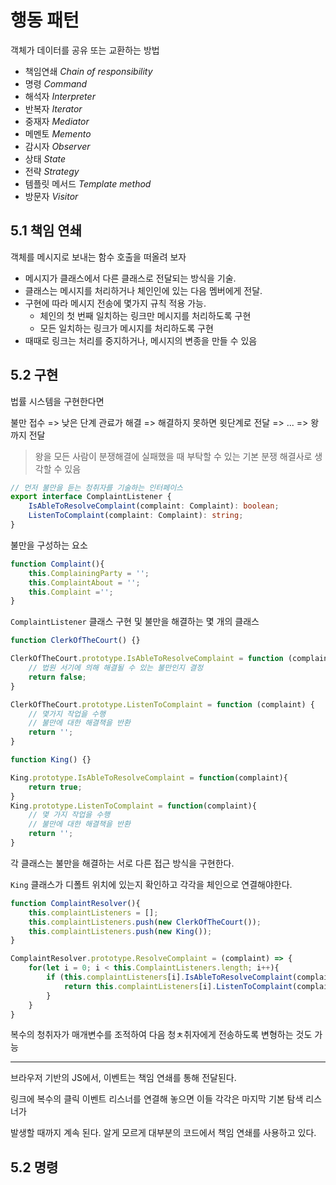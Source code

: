 # 행동 패턴

객체가 데이터를 공유 또는 교환하는 방법

- 책임연쇄 _Chain of responsibility_
- 명령 _Command_
- 해석자 _Interpreter_
- 반복자 _Iterator_
- 중재자 _Mediator_
- 메멘토 _Memento_
- 감시자 _Observer_
- 상태 _State_
- 전략 _Strategy_
- 템플릿 메서드 _Template method_
- 방문자 _Visitor_

## 5.1 책임 연쇄

객체를 메시지로 보내는 함수 호출을 떠올려 보자

- 메시지가 클래스에서 다른 클래스로 전달되는 방식을 기술.
- 클래스는 메시지를 처리하거나 체인인에 있는 다음 멤버에게 전달.
- 구현에 따라 메시지 전송에 몇가지 규칙 적용 가능.
    - 체인의 첫 번째 일치하는 링크만 메시지를 처리하도록 구현
    - 모든 일치하는 링크가 메시지를 처리하도록 구현
- 때때로 링크는 처리를 중지하거나, 메시지의 변종을 만들 수 있음

## 5.2 구현

법률 시스템을 구현한다면

불만 접수 => 낮은 단계 관료가 해결 => 해결하지 못하면 윗단계로 전달 => ... => 왕까지 전달

> 왕을 모든 사람이 분쟁해결에 실패했을 때 부탁할 수 있는 기본 분쟁 해결사로 생각할 수 있음


```typescript
// 먼저 불만을 듣는 청취자를 기술하는 인터페이스
export interface ComplaintListener {
    IsAbleToResolveComplaint(complaint: Complaint): boolean;
    ListenToComplaint(complaint: Complaint): string;
}
```

불만을 구성하는 요소
```js
function Complaint(){
    this.ComplainingParty = '';
    this.ComplaintAbout = '';
    this.Complaint ='';
}
```

`ComplaintListener` 클래스 구현 및 불만을 해결하는 몇 개의 클래스
```js
function ClerkOfTheCourt() {}

ClerkOfTheCourt.prototype.IsAbleToResolveComplaint = function (complaint) {
    // 법원 서기에 의해 해결될 수 있는 불만인지 결정
    return false;
}

ClerkOfTheCourt.prototype.ListenToComplaint = function (complaint) {
    // 몇가지 작업을 수행
    // 불만에 대한 해결책을 반환
    return '';
}

function King() {}

King.prototype.IsAbleToResolveComplaint = function(complaint){
    return true;
}
King.prototype.ListenToComplaint = function(complaint){
    // 몇 가지 작업을 수행
    // 불만에 대한 해결책을 반환
    return '';
}
```

각 클래스는 불만을 해결하는 서로 다른 접근 방식을 구현한다. 

`King` 클래스가 디폴트 위치에 있는지 확인하고 각각을 체인으로 연결해야한다.

```js
function ComplaintResolver(){
    this.complaintListeners = [];
    this.complaintListeners.push(new ClerkOfTheCourt());
    this.complaintListeners.push(new King());
}

ComplaintResolver.prototype.ResolveComplaint = (complaint) => {
    for(let i = 0; i < this.ComplaintListeners.length; i++){
        if (this.complaintListeners[i].IsAbleToResolveComplaint(complaint)){
            return this.complaintListeners[i].ListenToComplaint(complaint);
        }
    }
}
```

복수의 청취자가 매개변수를 조적하여 다음 청ㅊ취자에게 전송하도록 변형하는 것도 가능

---

브라우저 기반의 JS에서, 이벤트는 책임 연쇄를 통해 전달된다.

링크에 복수의 클릭 이벤트 리스너를 연결해 놓으면 이들 각각은 마지막 기본 탐색 리스너가

발생할 때까지 계속 된다. 알게 모르게 대부분의 코드에서 책임 연쇄를 사용하고 있다.

## 5.2 명령

